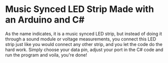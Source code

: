 # Music Synced LED Strip Made with an Arduino and C#

As the name indicates, it is a music synced LED strip, but instead of doing it through a sound module or voltage measurements, you connect this LED strip just like you would connect any other strip, and you let the code do the hard work. Simply choose your data pin, adjust your port in the C# code and run the program and voila, you're done!
